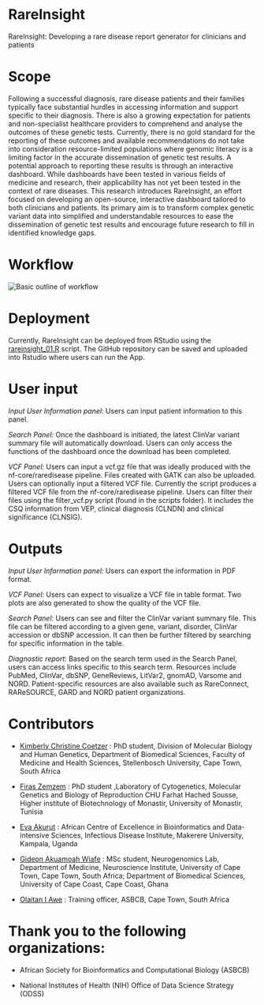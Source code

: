 # RareInsight
RareInsight: Developing a rare disease report generator for clinicians and patients

# Scope
Following a successful diagnosis, rare disease patients and their families typically face substantial hurdles in accessing information and support specific to their diagnosis. There is also a growing expectation for patients and non-specialist healthcare providers to comprehend and analyse the outcomes of these genetic tests. Currently, there is no gold standard for the reporting of these outcomes and available recommendations do not take into consideration resource-limited populations where genomic literacy is a limiting factor in the accurate dissemination of genetic test results. A potential approach to reporting these results is through an interactive dashboard. While dashboards have been tested in various fields of medicine and research, their applicability has not yet been tested in the context of rare diseases. This research introduces RareInsight, an effort focused on developing an open-source, interactive dashboard tailored to both clinicians and patients. Its primary aim is to transform complex genetic variant data into simplified and understandable resources to ease the dissemination of genetic test results and encourage future research to fill in identified knowledge gaps. 

# Workflow

![Basic outline of workflow](https://github.com/omicscodeathon/rareinsight/blob/main/figures/rareinsight_workflow.png)



# Deployment

Currently, RareInsight can be deployed from RStudio using the [rareinsight_01.R]([https://github.com/Kimmiecc19](https://github.com/omicscodeathon/rareinsight/blob/main/scripts/rareinsight_01.R)) script. The GitHub repository can be saved and uploaded into Rstudio where users can run the App. 

# User input

*Input User Information panel:* Users can input patient information to this panel.

*Search Panel:* Once the dashboard is initiated, the latest ClinVar variant summary file will automatically download. Users can only access the functions of the dashboard once the download has been completed. 

*VCF Panel:* Users can input a vcf.gz file that was ideally produced with the nf-core/raredisease pipeline. Files created with GATK can also be uploaded. Users can optionally input a filtered VCF file. Currently the script produces a filtered VCF file from the nf-core/raredisease pipeline. Users can filter their files using the filter_vcf.py script (found in the scripts folder). It includes the CSQ information from VEP, clinical diagnosis (CLNDN) and clinical significance (CLNSIG). 

# Outputs

*Input User Information panel:* Users can export the information in PDF format.

*VCF Panel:* Users can expect to visualize a VCF file in table format. Two plots are also generated to show the quality of the VCF file. 

*Search Panel:* Users can see and filter the ClinVar variant summary file. This file can be filtered according to a given gene, variant, disorder, ClinVar accession or dbSNP accession. It can then be further filtered by searching for specific information in the table.

*Diagnostic report:* Based on the search term used in the Search Panel, users can access links specific to this search term. Resources include PubMed, ClinVar, dbSNP, GeneReviews, LitVar2, gnomAD, Varsome and NORD. Patient-specific resources are also available such as RareConnect, RAReSOURCE, GARD and NORD patient organizations. 

# Contributors
- [Kimberly Christine Coetzer](https://github.com/Kimmiecc19) : PhD student, Division of Molecular Biology and Human Genetics, Department of Biomedical Sciences, Faculty of Medicine and Health Sciences, Stellenbosch University, Cape Town, South Africa
  
- [Firas Zemzem](https://github.com/Zemzemfiras1) : PhD student ,Laboratory of Cytogenetics, Molecular Genetics and Biology of Reproduction CHU Farhat Hached Sousse, Higher institute of Biotechnology of Monastir, University of Monastir, Tunisia

- [Eva Akurut](https://github.com/AkurutEva) : African Centre of Excellence in Bioinformatics and Data-intensive Sciences, Infectious Disease Institute, Makerere University, Kampala, Uganda
  
- [Gideon Akuamoah Wiafe](https://github.com/Gidoo) : MSc student, Neurogenomics Lab, Department of Medicine, Neuroscience Institute, University of Cape Town, Cape Town, South Africa; Department of Biomedical Sciences, University of Cape Coast, Cape Coast, Ghana

- [Olaitan I Awe](https://github.com/laitanawe) : Training officer, ASBCB, Cape Town, South Africa

# Thank you to the following organizations: 

- African Society for Bioinformatics and Computational Biology (ASBCB)

- National Institutes of Health (NIH) Office of Data Science Strategy (ODSS)
